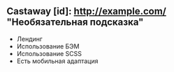 ## Castaway [id]: http://example.com/ "Необязательная подсказка"
- Лендинг
- Использование БЭМ
- Использование SCSS
- Есть мобильная адаптация
